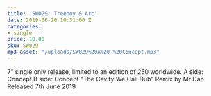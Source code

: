 ```yaml
---
title: 'SW029: Treeboy & Arc'
date: 2019-06-26 10:31:00 Z
categories:
- single
price: 10.00
sku: SW029
mp3-asset: "/uploads/SW029%20A%20-%20Concept.mp3"
---
```


7″ single only release, limited to an edition of 250 worldwide.
A side: Concept
B side: Concept “The Cavity We Call Dub” Remix by Mr Dan
Released 7th June 2019